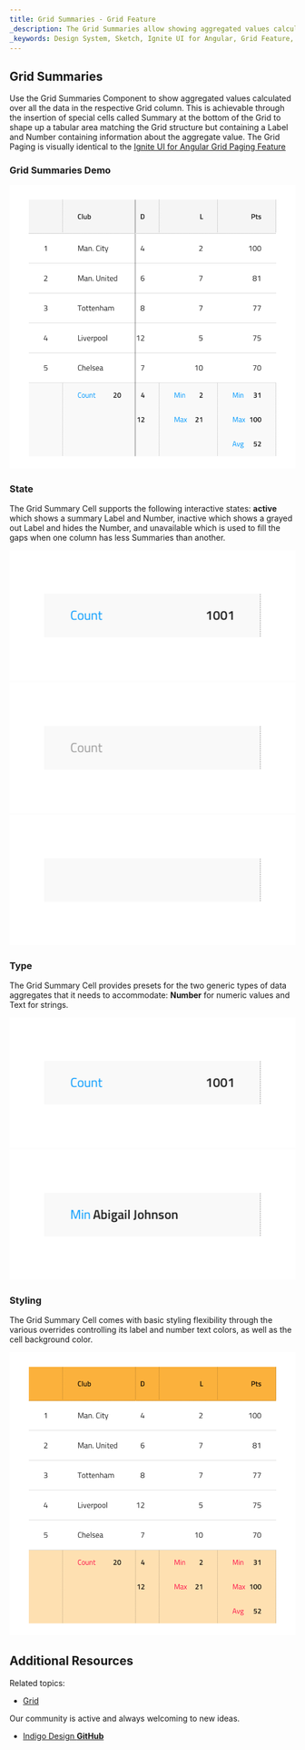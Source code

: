 ```yaml
---
title: Grid Summaries - Grid Feature
_description: The Grid Summaries allow showing aggregated values calculated over all the data in the respective Grid column. 
_keywords: Design System, Sketch, Ignite UI for Angular, Grid Feature, UI Library, Widgets
---
```


## Grid Summaries

Use the Grid Summaries Component to show aggregated values calculated over all the data in the respective Grid column. This is achievable through the insertion of special cells called Summary at the bottom of the Grid to shape up a tabular area matching the Grid structure but containing a Label and Number containing information about the aggregate value. The Grid Paging is visually identical to the [Ignite UI for Angular Grid Paging Feature](https://www.infragistics.com/products/ignite-ui-angular/angular/components/grid_paging.html)

### Grid Summaries Demo

![](../images/grid_summaries_demo.png)

### State

The Grid Summary Cell supports the following interactive states: **active** which shows a summary Label and Number, inactive which shows a grayed out Label and hides the Number, and unavailable
which is used to fill the gaps when one column has less Summaries than another.

![](../images/grid_cell_summary_active.png)
![](../images/grid_cell_summary_inactive.png)
![](../images/grid_cell_summary_unavailable.png)

### Type

The Grid Summary Cell provides presets for the two generic types of data aggregates that it needs to accommodate: **Number** for numeric values and Text for strings.

![](../images/grid_cell_summary_number.png)
![](../images/grid_cell_summary_text.png)

### Styling

The Grid Summary Cell comes with basic styling flexibility through the various overrides controlling its label and number text colors, as well as the cell background color.

![](../images/grid_summaries_styling.png)

## Additional Resources

Related topics:

- [Grid](grid.md)
  <div class="divider--half"></div>

Our community is active and always welcoming to new ideas.

- [Indigo Design **GitHub**](https://github.com/IgniteUI/design-system-docfx)
